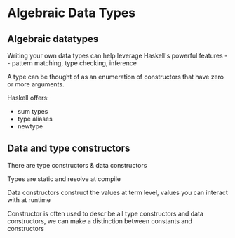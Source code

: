 # Algebraic Data Types

## Algebraic datatypes

Writing your own data types can help leverage Haskell's powerful features -- pattern matching, type checking, inference

A type can be thought of as an enumeration of constructors that have zero or more arguments. 

Haskell offers:
- sum types
- type aliases
- newtype

## Data and type constructors

There are type constructors & data constructors

Types are static and resolve at compile

Data constructors construct the values at term level, values you can interact with at runtime

Constructor is often used to describe all type constructors and data constructors, we can make a distinction between constants and constructors

